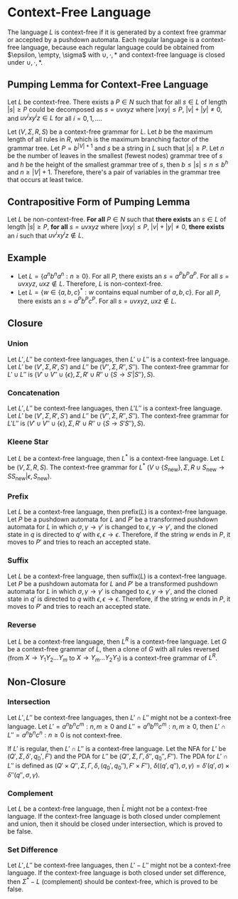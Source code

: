 # Context-Free Language

The language $L$ is context-free if it is generated by a context free grammar or accepted by a pushdown automata.
Each regular language is a context-free language, because each regular language could be obtained from $\epsilon, \empty, \sigma$ with $\cup, \cdot, {*}$ and context-free language is closed under $\cup, \cdot, {*}$.

## Pumping Lemma for Context-Free Language

Let $L$ be context-free. There exists a $P \in N$ such that for all $s \in L$ of length $|s| \geq P$ could be decomposed as $s = uvxyz$ where $|vxy| \leq P$, $|v| + |y| \neq 0$, and $uv^i xy^i z \in L$ for all $i = 0, 1, \dots$.

Let $(V, \Sigma, R, S)$ be a context-free grammar for $L$. Let $b$ be the maximum length of all rules in $R$, which is the maximum branching factor of the grammar tree. Let $P = b^{|V| + 1}$ and $s$ be a string in $L$ such that $|s| \geq P$. Let $n$ be the number of leaves in the smallest (fewest nodes) grammar tree of $s$ and $h$ be the height of the smallest grammar tree of $s$, then $b \leq |s| \leq n \leq b^{h}$ and $n \geq |V| + 1$. Therefore, there's a pair of variables in the grammar tree that occurs at least twice.

## Contrapositive Form of Pumping Lemma

Let $L$ be non-context-free. **For all** $P \in N$ such that **there exists** an $s \in L$ of length $|s| \geq P$, **for all** $s = uvxyz$ where $|vxy| \leq P$, $|v| + |y| \neq 0$, **there exists** an $i$ such that $uv^i xy^i z \notin L$.

## Example

- Let $L = \{ a^n b^n a^n: n \geq 0 \}$. For all $P$, there exists an $s = a^P b^P a^P$. For all $s = uvxyz$, $uxz \notin L$. Therefore, $L$ is non-context-free.
- Let $L = \{ w \in \{ a, b, c \}^*: w \text{ contains equal number of } a, b, c \}$. For all $P$, there exists an $s = a^P b^P c^P$. For all $s = uvxyz$, $uxz \notin L$.

## Closure

### Union

Let $L', L''$ be context-free languages, then $L' \cup L''$ is a context-free language. Let $L'$ be $(V', \Sigma, R', S')$ and $L''$ be $(V'', \Sigma, R'', S'')$. The context-free grammar for $L' \cup L''$ is $(V' \cup V'' \cup \{ \epsilon \}, \Sigma, R' \cup R'' \cup \{ S \to S' | S'' \}, S)$.

### Concatenation

Let $L', L''$ be context-free languages, then $L' L''$ is a context-free language. Let $L'$ be $(V', \Sigma, R', S')$ and $L''$ be $(V'', \Sigma, R'', S'')$. The context-free grammar for $L' L''$ is $(V' \cup V'' \cup \{ \epsilon \}, \Sigma, R' \cup R'' \cup \{ S \to S' S'' \}, S)$.

### Kleene Star

Let $L$ be a context-free language, then $L^*$ is a context-free language. Let $L$ be $(V, \Sigma, R, S)$. The context-free grammar for $L^*$ $(V \cup \{ S_{\text{new}} \}, \Sigma, R \cup {S_{\text{new}} \to SS_{\text{new}} | \epsilon, S_{\text{new}} })$.

### Prefix

Let $L$ be a context-free language, then $\text{prefix}(L)$ is a context-free language. Let $P$ be a pushdown automata for $L$ and $P'$ be a transformed pushdown automata for $L$ in which $\sigma, \gamma \to \gamma'$ is changed to $\epsilon, \gamma \to \gamma'$, and the cloned state in $q$ is directed to $q'$ with $\epsilon, \epsilon \to \epsilon$. Therefore, if the string $w$ ends in $P$, it moves to $P'$ and tries to reach an accepted state.

### Suffix

Let $L$ be a context-free language, then $\text{suffix}(L)$ is a context-free language. Let $P$ be a pushdown automata for $L$ and $P'$ be a transformed pushdown automata for $L$ in which $\sigma, \gamma \to \gamma'$ is changed to $\epsilon, \gamma \to \gamma'$, and the cloned state in $q'$ is directed to $q$ with $\epsilon, \epsilon \to \epsilon$. Therefore, if the string $w$ ends in $P$, it moves to $P'$ and tries to reach an accepted state.

### Reverse

Let $L$ be a context-free language, then $L^R$ is a context-free language. Let $G$ be a context-free grammar of $L$, then a clone of $G$ with all rules reversed (from $X \to Y_1 Y_2 \dots Y_m$ to $X \to Y_m \dots Y_2 Y_1$) is a context-free grammar of $L^R$.

## Non-Closure

### Intersection

Let $L', L''$ be context-free languages, then $L' \cap L''$ might not be a context-free language. Let $L' = {a^n b^n c^m: n, m \geq 0}$ and $L'' = {a^n b^m c^m: n, m \geq 0}$, then $L' \cap L'' = {a^n b^n c^n: n \geq 0}$ is not context-free.

If $L'$ is regular, then $L' \cap L''$ is a context-free language. Let the NFA for $L'$ be $(Q', \Sigma, \delta', q_0', F')$ and the PDA for $L''$ be $(Q'', \Sigma, \Gamma, \delta'', q_0'', F'')$. The PDA for $L' \cap L''$ is defined as $(Q' \times Q'', \Sigma, \Gamma, \delta, (q_0' , q_0''), F' \times F'')$, $\delta((q', q''), \sigma, \gamma) = \delta'(q', \sigma) \times \delta''(q'', \sigma, \gamma)$.

### Complement

Let $L$ be a context-free language, then $\bar{L}$ might not be a context-free language. If the context-free language is both closed under complement and union, then it should be closed under intersection, which is proved to be false.

### Set Difference

Let $L', L''$ be context-free languages, then $L' - L''$ might not be a context-free language. If the context-free language is both closed under set difference, then $\Sigma^* - L$ (complement) should be context-free, which is proved to be false.
